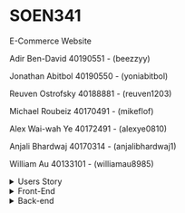 # SOEN341
E-Commerce Website

Adir Ben-David 40190551 - (beezzyy)

Jonathan Abitbol 40190550 - (yoniabitbol)

Reuven Ostrofsky 40188881 - (reuven1203)

Michael Roubeiz 40170491 - (mikeflof)

Alex Wai-wah Ye 40172491 - (alexye0810)

Anjali Bhardwaj 40170314 - (anjalibhardwaj1)

William Au 40133101 - (williamau8985)

<details>
<summary>Users Story</summary>
<br>
</details>

<details>
<summary>Front-End</summary>
<br>
</details>

<details>
<summary>Back-end</summary>
<br>
</details>
